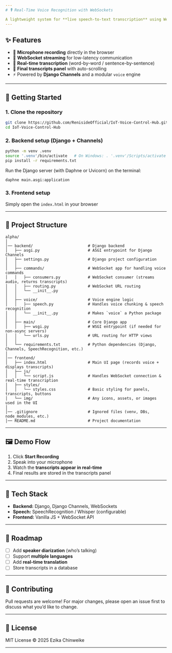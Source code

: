 ```yaml
---
# 🎙️ Real-Time Voice Recognition with WebSockets

A lightweight system for **live speech-to-text transcription** using WebSockets. The project streams microphone audio to the backend, transcribes it in real-time, and displays the results instantly in the browser.
---
```


## ✨ Features

- 🎤 **Microphone recording** directly in the browser
- 🔗 **WebSocket streaming** for low-latency communication
- 📝 **Real-time transcription** (word-by-word / sentence-by-sentence)
- 📜 **Final transcripts panel** with auto-scrolling
- ⚡ Powered by **Django Channels** and a modular `voice` engine

---

## 🚀 Getting Started

### 1. Clone the repository

```bash
git clone https://github.com/RenisideOfficial/IoT-Voice-Control-Hub.git
cd IoT-Voice-Control-Hub
```

### 2. Backend setup (Django + Channels)

```bash
python -m venv .venv
source '.venv'/bin/activate   # On Windows: . '.venv'/Scripts/activate
pip install -r requirements.txt
```

Run the Django server (with Daphne or Uvicorn) on the terminal:

```bash
daphne main.asgi:application
```

### 3. Frontend setup

Simply open the `index.html` in your browser

---

## 📂 Project Structure

```
alpha/
│
│── backend/                        # Django backend
│   ├── asgi.py                     # ASGI entrypoint for Django Channels
│   ├── settings.py                 # Django project configuration
│   │
│   ├── commands/                   # WebSocket app for handling voice commands
│   │   ├── consumers.py            # WebSocket consumer (streams audio, returns transcripts)
│   │   ├── routing.py              # WebSocket URL routing
│   │   └── __init__.py
│   │
│   ├── voice/                      # Voice engine logic
│   │   ├── speech.py               # Handles voice chunking & speech recognition
│   │   └── __init__.py             # Makes `voice` a Python package
│   │
│   ├── main/                       # Core Django app
│   │   ├── wsgi.py                 # WSGI entrypoint (if needed for non-async servers)
│   │   └── urls.py                 # URL routing for HTTP views
│   │
│   └── requirements.txt            # Python dependencies (Django, Channels, SpeechRecognition, etc.)
│
│── frontend/
│   ├── index.html                  # Main UI page (records voice + displays transcripts)
│   ├── js/
│   │   └── script.js               # Handles WebSocket connection & real-time transcription
│   ├── styles/
│   │   └── styles.css              # Basic styling for panels, transcripts, buttons
│   └── img/                        # Any icons, assets, or images used in the UI
│
│── .gitignore                      # Ignored files (venv, DBs, node_modules, etc.)
│── README.md                       # Project documentation

```

---

## 🖼️ Demo Flow

1. Click **Start Recording**
2. Speak into your microphone
3. Watch the **transcripts appear in real-time**
4. Final results are stored in the transcripts panel

---

## 🔧 Tech Stack

- **Backend:** Django, Django Channels, WebSockets
- **Speech:** SpeechRecognition / Whisper (configurable)
- **Frontend:** Vanilla JS + WebSocket API

---

## 📌 Roadmap

- [ ] Add **speaker diarization** (who’s talking)
- [ ] Support **multiple languages**
- [ ] Add **real-time translation**
- [ ] Store transcripts in a database

---

## 🤝 Contributing

Pull requests are welcome! For major changes, please open an issue first to discuss what you’d like to change.

---

## 📜 License

MIT License © 2025 Ezika Chinweike

---
